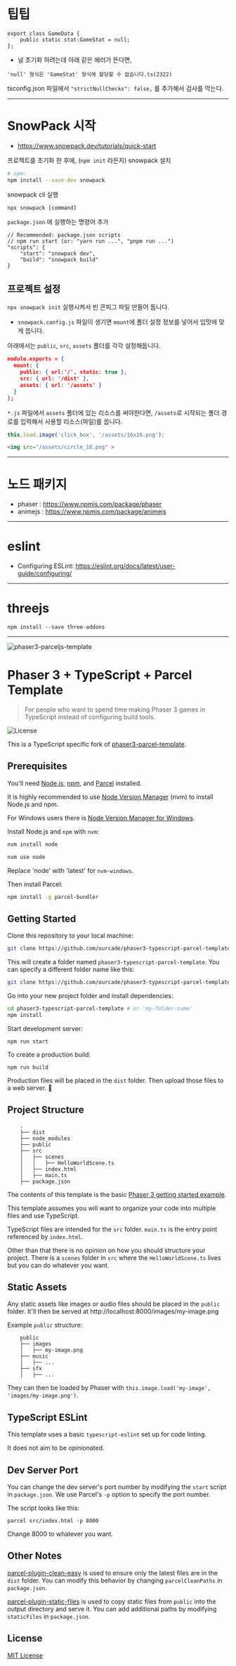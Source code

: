 

# 팁팁

```
export class GameData {
    public static stat:GameStat = null;
};
```

* 널 초기화 하려는데 아래 같은 에러가 뜬다면,

```'null' 형식은 'GameStat' 형식에 할당할 수 없습니다.ts(2322)```

tsconfig.json 파일에서 ```"strictNullChecks": false,``` 를 추가해서 검사를 막는다.

---

# SnowPack 시작

* https://www.snowpack.dev/tutorials/quick-start

프로젝트를 초기화 한 후에, (`npm init` 라든지) snowpack 설치

```bash
# npm:
npm install --save-dev snowpack
```

snowpack cli 실행
```
npx snowpack [command]
```

`package.json` 에 실행하는 명령어 추가
```
// Recommended: package.json scripts
// npm run start (or: "yarn run ...", "pnpm run ...")
"scripts": {
    "start": "snowpack dev",
    "build": "snowpack build"
}
```

## 프로젝트 설정

`npx snowpack init` 실행시켜서 빈 콘피그 파일 만들어 둡니다.

* `snowpack.config.js` 파일이 생기면 `mount`에 폴더 설정 정보를 넣어서 입맛에 맞게 씁니다.

아래에서는 `public`, `src`, `assets` 폴더를 각각 설정해둡니다.

```json
module.exports = {
  mount: {
    public: { url:'/', static: true },
    src: { url: '/dist' },
    assets: { url: '/assets' }
  }
};
```

`*.js` 파일에서 `assets` 폴더에 있는 리소스를 써야한다면, `/assets`로 시작되는 폴더 경로를 입력해서
사용할 리소스(파일)를 씁니다.

```js
this.load.image('click_box', '/assets/16x16.png');
```

```html
<img src="/assets/circle_16.png" >
```

---

# 노드 패키지

* phaser : https://www.npmjs.com/package/phaser
* animejs : https://www.npmjs.com/package/animejs

---

# eslint

* Configuring ESLint: https://eslint.org/docs/latest/user-guide/configuring/

---

# threejs

```
npm install --save three-addons
```

----

![phaser3-parceljs-template](https://user-images.githubusercontent.com/2236153/71606463-37a0da80-2b2e-11ea-9b5f-5d26ccc84f91.png)

# Phaser 3 + TypeScript + Parcel Template
> For people who want to spend time making Phaser 3 games in TypeScript instead of configuring build tools.

![License](https://img.shields.io/badge/license-MIT-green)

This is a TypeScript specific fork of [phaser3-parcel-template](https://github.com/ourcade/phaser3-parcel-template).

## Prerequisites

You'll need [Node.js](https://nodejs.org/en/), [npm](https://www.npmjs.com/), and [Parcel](https://parceljs.org/) installed.

It is highly recommended to use [Node Version Manager](https://github.com/nvm-sh/nvm) (nvm) to install Node.js and npm.

For Windows users there is [Node Version Manager for Windows](https://github.com/coreybutler/nvm-windows).

Install Node.js and `npm` with `nvm`:

```bash
nvm install node

nvm use node
```

Replace 'node' with 'latest' for `nvm-windows`.

Then install Parcel:

```bash
npm install -g parcel-bundler
```

## Getting Started

Clone this repository to your local machine:

```bash
git clone https://github.com/ourcade/phaser3-typescript-parcel-template.git
```

This will create a folder named `phaser3-typescript-parcel-template`. You can specify a different folder name like this:

```bash
git clone https://github.com/ourcade/phaser3-typescript-parcel-template.git my-folder-name
```

Go into your new project folder and install dependencies:

```bash
cd phaser3-typescript-parcel-template # or 'my-folder-name'
npm install
```

Start development server:

```
npm run start
```

To create a production build:

```
npm run build
```

Production files will be placed in the `dist` folder. Then upload those files to a web server. 🎉

## Project Structure

```
    .
    ├── dist
    ├── node_modules
    ├── public
    ├── src
    │   ├── scenes
    │   │   ├── HelloWorldScene.ts
    │   ├── index.html
    │   ├── main.ts
    ├── package.json
```

The contents of this template is the basic [Phaser 3 getting started example](http://phaser.io/tutorials/getting-started-phaser3/part5).

This template assumes you will want to organize your code into multiple files and use TypeScript.

TypeScript files are intended for the `src` folder. `main.ts` is the entry point referenced by `index.html`.

Other than that there is no opinion on how you should structure your project. There is a `scenes` folder in `src` where the `HelloWorldScene.ts` lives but you can do whatever you want.

## Static Assets

Any static assets like images or audio files should be placed in the `public` folder. It'll then be served at http://localhost:8000/images/my-image.png

Example `public` structure:

```
    public
    ├── images
    │   ├── my-image.png
    ├── music
    │   ├── ...
    ├── sfx
    │   ├── ...
```

They can then be loaded by Phaser with `this.image.load('my-image', 'images/my-image.png')`.

## TypeScript ESLint

This template uses a basic `typescript-eslint` set up for code linting.

It does not aim to be opinionated.

## Dev Server Port

You can change the dev server's port number by modifying the `start` script in `package.json`. We use Parcel's `-p` option to specify the port number.

The script looks like this:

```
parcel src/index.html -p 8000
```

Change 8000 to whatever you want.

## Other Notes

[parcel-plugin-clean-easy](https://github.com/lifuzhao100/parcel-plugin-clean-easy) is used to ensure only the latest files are in the `dist` folder. You can modify this behavior by changing `parcelCleanPaths` in `package.json`.

[parcel-plugin-static-files](https://github.com/elwin013/parcel-plugin-static-files-copy#readme) is used to copy static files from `public` into the output directory and serve it. You can add additional paths by modifying `staticFiles` in `package.json`.

## License

[MIT License](https://github.com/ourcade/phaser3-typescript-parcel-template/blob/master/LICENSE)
